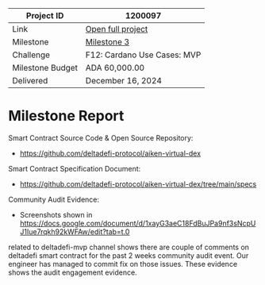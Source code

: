 |Project ID|1200097|
|-----------|-------------|
|Link|[Open full project](https://projectcatalyst.io/funds/12/f12-cardano-use-cases-mvp/deltadefi-pioneering-high-frequency-trading-on-cardano)|
|Milestone|[Milestone 3](https://milestones.projectcatalyst.io/projects/1200097/milestones/3)|
|Challenge|F12: Cardano Use Cases: MVP|
|Milestone Budget|ADA 60,000.00|
|Delivered|December 16, 2024|

# Milestone Report

	
Smart Contract Source Code & Open Source Repository: 
- https://github.com/deltadefi-protocol/aiken-virtual-dex

Smart Contract Specification Document: 
- https://github.com/deltadefi-protocol/aiken-virtual-dex/tree/main/specs

Community Audit Evidence: 
- Screenshots shown in https://docs.google.com/document/d/1xayG3aeC18FdBuJPa9nf3sNcpUJ1Iue7rqkh92kWFAw/edit?tab=t.0 

related to deltadefi-mvp channel shows there are couple of comments on deltadefi smart contract for the past 2 weeks community audit event. Our engineer has managed to commit fix on those issues. These evidence shows the audit engagement evidence.
